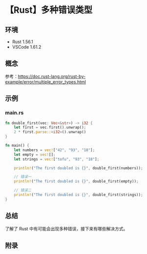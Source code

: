 # 【Rust】多种错误类型

## 环境

- Rust 1.56.1
- VSCode 1.61.2

## 概念

参考：<https://doc.rust-lang.org/rust-by-example/error/multiple_error_types.html>  

## 示例

### main.rs

```rust
fn double_first(vec: Vec<&str>) -> i32 {
    let first = vec.first().unwrap();
    2 * first.parse::<i32>().unwrap()
}

fn main() {
    let numbers = vec!["42", "93", "18"];
    let empty = vec![];
    let strings = vec!["tofu", "93", "18"];

    println!("The first doubled is {}", double_first(numbers));

    // 错误一
    println!("The first doubled is {}", double_first(empty));

    // 错误二
    println!("The first doubled is {}", double_first(strings));
}
```

## 总结

了解了 Rust 中有可能会出现多种错误，接下来有哪些解决方式。

## 附录
